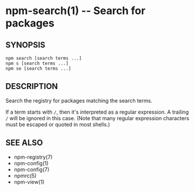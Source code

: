 npm-search(1) -- Search for packages
====================================

## SYNOPSIS

    npm search [search terms ...]
    npm s [search terms ...]
    npm se [search terms ...]

## DESCRIPTION

Search the registry for packages matching the search terms.

If a term starts with `/`, then it's interpreted as a regular expression.
A trailing `/` will be ignored in this case.  (Note that many regular
expression characters must be escaped or quoted in most shells.)

## SEE ALSO

* npm-registry(7)
* npm-config(1)
* npm-config(7)
* npmrc(5)
* npm-view(1)
